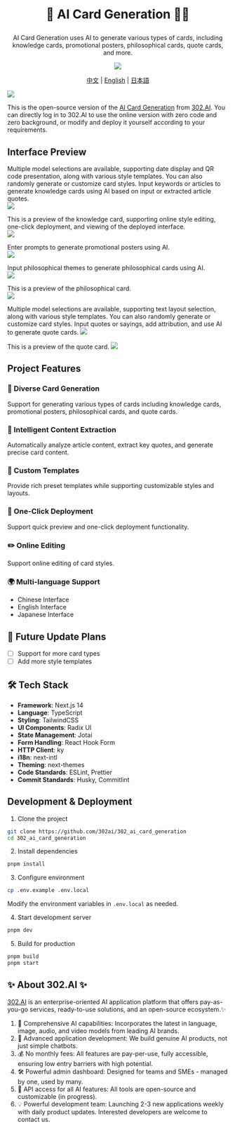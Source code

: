 # <p align="center"> 🎴 AI Card Generation 🚀✨</p>

<p align="center">AI Card Generation uses AI to generate various types of cards, including knowledge cards, promotional posters, philosophical cards, quote cards, and more.</p>

<p align="center"><a href="https://302.ai/product/detail/67" target="blank"><img src="https://file.302.ai/gpt/imgs/github/20250102/72a57c4263944b73bf521830878ae39a.png" /></a></p >

<p align="center"><a href="README_zh.md">中文</a> | <a href="README.md">English</a> | <a href="README_ja.md">日本語</a></p>

![](docs/302_AI_Card_Generation_en.png)

This is the open-source version of the [AI Card Generation](https://302.ai/product/detail/67) from [302.AI](https://302.ai/en/). You can directly log in to 302.AI to use the online version with zero code and zero background, or modify and deploy it yourself according to your requirements.

## Interface Preview

Multiple model selections are available, supporting date display and QR code presentation, along with various style templates. You can also randomly generate or customize card styles. Input keywords or articles to generate knowledge cards using AI based on input or extracted article quotes.  
![](docs/302_AI_Card_Generation_en_screenshot_01.png)

This is a preview of the knowledge card, supporting online style editing, one-click deployment, and viewing of the deployed interface.  
![](docs/302_AI_Card_Generation_en_screenshot_02.gif)

Enter prompts to generate promotional posters using AI.  
![](docs/302_AI_Card_Generation_en_screenshot_03.png)

Input philosophical themes to generate philosophical cards using AI.  
![](docs/302_AI_Card_Generation_en_screenshot_04.png)

This is a preview of the philosophical card.  
![](docs/302_AI_Card_Generation_en_screenshot_05.png)

Multiple model selections are available, supporting text layout selection, along with various style templates. You can also randomly generate or customize card styles. Input quotes or sayings, add attribution, and use AI to generate quote cards.
![](docs/302_AI_Card_Generation_en_screenshot_06.png)

This is a preview of the quote card.
![](docs/302_AI_Card_Generation_en_screenshot_07.png)

## Project Features

### 🎨 Diverse Card Generation

Support for generating various types of cards including knowledge cards, promotional posters, philosophical cards, and quote cards.

### 📝 Intelligent Content Extraction

Automatically analyze article content, extract key quotes, and generate precise card content.

### 🎯 Custom Templates

Provide rich preset templates while supporting customizable styles and layouts.

### 🔄 One-Click Deployment

Support quick preview and one-click deployment functionality.

### ✏️ Online Editing

Support online editing of card styles.

### 🌍 Multi-language Support

- Chinese Interface
- English Interface
- Japanese Interface

## 🚩 Future Update Plans

- [ ] Support for more card types
- [ ] Add more style templates

## 🛠️ Tech Stack

- **Framework**: Next.js 14
- **Language**: TypeScript
- **Styling**: TailwindCSS
- **UI Components**: Radix UI
- **State Management**: Jotai
- **Form Handling**: React Hook Form
- **HTTP Client**: ky
- **i18n**: next-intl
- **Theming**: next-themes
- **Code Standards**: ESLint, Prettier
- **Commit Standards**: Husky, Commitlint

## Development & Deployment

1. Clone the project

```bash
git clone https://github.com/302ai/302_ai_card_generation
cd 302_ai_card_generation
```

2. Install dependencies

```bash
pnpm install
```

3. Configure environment

```bash
cp .env.example .env.local
```

Modify the environment variables in `.env.local` as needed.

4. Start development server

```bash
pnpm dev
```

5. Build for production

```bash
pnpm build
pnpm start
```

## ✨ About 302.AI ✨

[302.AI](https://302.ai/en/) is an enterprise-oriented AI application platform that offers pay-as-you-go services, ready-to-use solutions, and an open-source ecosystem.✨

1. 🧠 Comprehensive AI capabilities: Incorporates the latest in language, image, audio, and video models from leading AI brands.
2. 🚀 Advanced application development: We build genuine AI products, not just simple chatbots.
3. 💰 No monthly fees: All features are pay-per-use, fully accessible, ensuring low entry barriers with high potential.
4. 🛠 Powerful admin dashboard: Designed for teams and SMEs - managed by one, used by many.
5. 🔗 API access for all AI features: All tools are open-source and customizable (in progress).
6. 💡 Powerful development team: Launching 2-3 new applications weekly with daily product updates. Interested developers are welcome to contact us.
